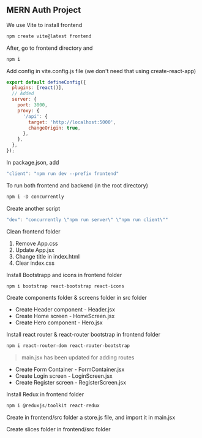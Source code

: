 ## MERN Auth Project

We use Vite to install frontend

```javascript
npm create vite@latest frontend
```

After, go to frontend directory and

```javascript
npm i
```

Add config in vite.config.js file (we don't need that using create-react-app)

```javascript
export default defineConfig({
  plugins: [react()],
  // Added
  server: {
    port: 3000,
    proxy: {
      '/api': {
        target: 'http://localhost:5000',
        changeOrigin: true,
      },
    },
  },
});
```

In package.json, add

```javascript
"client": "npm run dev --prefix frontend"
```

To run both frontend and backend (in the root directory)

```javascript
npm i -D concurrently
```

Create another script

```javascript
"dev": "concurrently \"npm run server\" \"npm run client\""
```

Clean frontend folder

1. Remove App.css
2. Update App.jsx
3. Change title in index.html
4. Clear index.css

Install Bootstrapp and icons in frontend folder

```javascript
npm i bootstrap react-bootstrap react-icons
```

Create components folder & screens folder in src folder

- Create Header component - Header.jsx
- Create Home screen - HomeScreen.jsx
- Create Hero component - Hero.jsx

Install react router & react-router bootstrap in frontend folder

```javascript
npm i react-router-dom react-router-bootstrap
```

> main.jsx has been updated for adding routes

- Create Form Container - FormContainer.jsx
- Create Login screen - LoginScreen.jsx
- Create Register screen - RegisterScreen.jsx

Install Redux in frontend folder

```javascript
npm i @reduxjs/toolkit react-redux
```

Create in frontend/src folder a store.js file, and import it in main.jsx

Create slices folder in frontend/src folder
